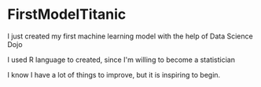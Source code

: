 # FirstModelTitanic
I just created my first machine learning model with the help of Data Science Dojo

I used R language to created, since I'm willing to become a statistician

I know I have a lot of things to improve, but it is inspiring to begin.
